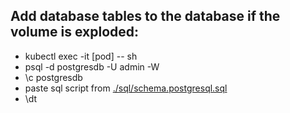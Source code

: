 ## Add database tables to the database if the volume is exploded:

- kubectl exec -it [pod] -- sh
- psql -d postgresdb -U admin -W
- \c postgresdb
- paste sql script from [./sql/schema.postgresql.sql](https://github.com/umami-software/umami/blob/master/sql/schema.postgresql.sql)
- \dt
